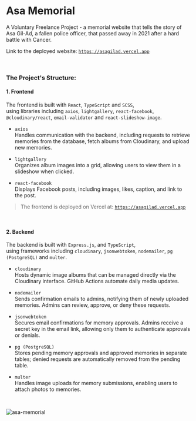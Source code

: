 # Asa Memorial
A Voluntary Freelance Project - a memorial website that tells the story of Asa Gil-Ad, a fallen police officer, that passed away in 2021 after a hard battle with Cancer.   
   
Link to the deployed website: <a href="https://asagilad.vercel.app">`https://asagilad.vercel.app`</a>

<br />   

### The Project's Structure:
#### 1. Frontend
  The frontend is built with `React`, `TypeScript` and `SCSS`,   
  using libraries including `axios`, `lightgallery`, `react-facebook`, `@cloudinary/react`, `email-validator` and `react-slideshow-image`.   
       
  * `axios`   
    Handles communication with the backend, including requests to retrieve memories from the database, fetch albums from Cloudinary, and upload new memories.
    
  * `lightgallery`   
    Organizes album images into a grid, allowing users to view them in a slideshow when clicked.

   * `react-facebook`   
     Displays Facebook posts, including images, likes, caption, and link to the post.

> The frontend is deployed on Vercel at: <a href="https://asagilad.vercel.app">`https://asagilad.vercel.app`</a>

<br />   

#### 2. Backend
  The backend is built with `Express.js`, and `TypeScript`,   
  using frameworks including `cloudinary`, `jsonwebtoken`, `nodemailer`, `pg (PostgreSQL)` and `multer`.   
  
  * `cloudinary`   
    Hosts dynamic image albums that can be managed directly via the Cloudinary interface. GitHub Actions automate daily media updates.
    
  * `nodemailer`   
    Sends confirmation emails to admins, notifying them of newly uploaded memories. Admins can review, approve, or deny these requests.
    
  * `jsonwebtoken`   
    Secures email confirmations for memory approvals. Admins receive a secret key in the email link, allowing only them to authenticate approvals or denials.
    
  * `pg (PostgreSQL)`   
    Stores pending memory approvals and approved memories in separate tables; denied requests are automatically removed from the pending table.
    
  * `multer`   
    Handles image uploads for memory submissions, enabling users to attach photos to memories.

<br />   

![asa-memorial](https://github.com/user-attachments/assets/b1cc5be3-7629-4467-b201-d4ae9788a2c3)
